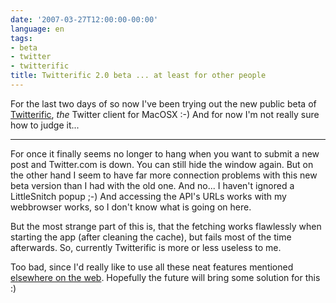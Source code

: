 ```yaml
---
date: '2007-03-27T12:00:00-00:00'
language: en
tags:
- beta
- twitter
- twitterific
title: Twitterific 2.0 beta ... at least for other people
---
```



<img src="http://zerokspot.com/uploads/twitterific20.png" class="left" alt=""/>For the last two days of so now I've been trying out the new public beta of [Twitterific](http://iconfactory.com/software/twitterrific), _the_ Twitter client for MacOSX :-) And for now I'm not really sure how to judge it...


-------------------------------


For once it finally seems no longer to hang when you want to submit a new post and Twitter.com is down. You can still hide the window again. But on the other hand I seem to have far more connection problems with this new beta version than I had with the old one. And no... I haven't ignored a LittleSnitch popup ;-) And accessing the API's URLs works with my webbrowser works, so I don't know what is going on here.

But the most strange part of this is, that the fetching works flawlessly when starting the app (after cleaning the cache), but fails most of the time afterwards. So, currently Twitterific is more or less useless to me.

Too bad, since I'd really like to use all these neat features mentioned [elsewhere on the web](http://www.applegazette.com/mac/twitterific-20-public-beta-now-open/). Hopefully the future will bring some solution for this :)